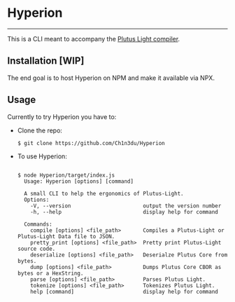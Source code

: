 # Hyperion

---

This is a CLI meant to accompany the [Plutus Light compiler](https://github.com/OpenEngineer/plutus-light).

## Installation [WIP]

The end goal is to host Hyperion on NPM and make it available via NPX.

## Usage

Currently to try Hyperion you have to:

- Clone the repo:

  ```shell
  $ git clone https://github.com/Ch1n3du/Hyperion
  ```

- To use Hyperion:

  ```shell

  $ node Hyperion/target/index.js
    Usage: Hyperion [options] [command]

    A small CLI to help the ergonomics of Plutus-Light.
    Options:
      -V, --version                       output the version number
      -h, --help                          display help for command

    Commands:
      compile [options] <file_path>       Compiles a Plutus-Light or Plutus-Light Data file to JSON.
      pretty_print [options] <file_path>  Pretty print Plutus-Light source code.
      deserialize [options] <file_path>   Deserialze Plutus Core from bytes.
      dump [options] <file_path>          Dumps Plutus Core CBOR as bytes or a HexString.
      parse [options] <file_path>         Parses Plutus Light.
      tokenize [options] <file_path>      Tokenizes Plutus Light.
      help [command]                      display help for command
  ```